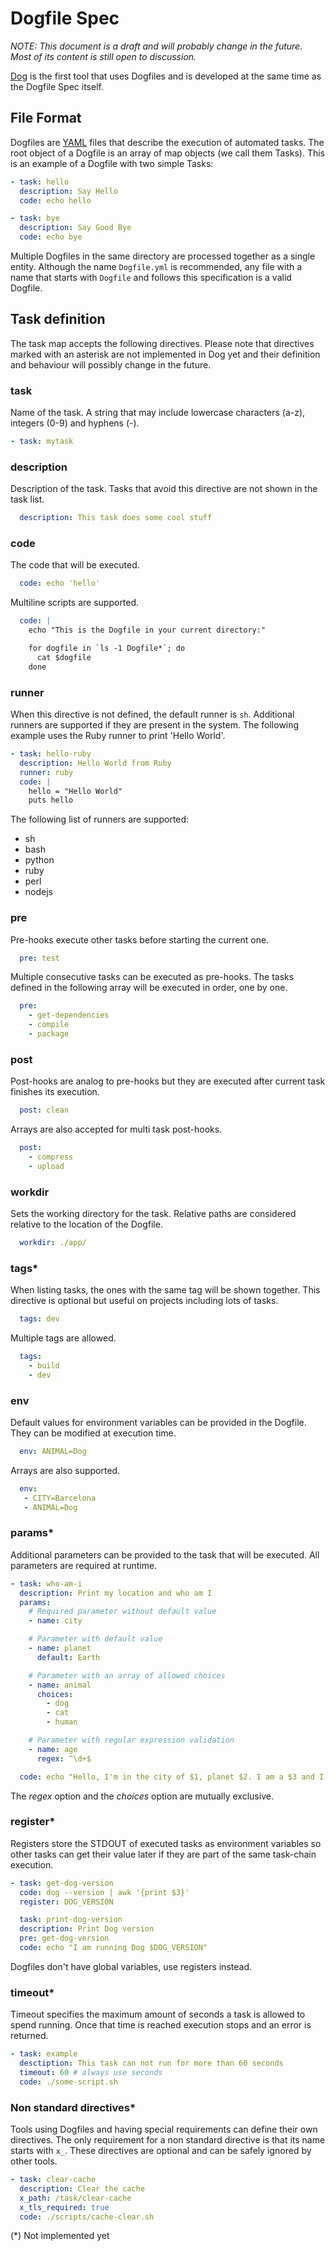 # Dogfile Spec

*NOTE: This document is a draft and will probably change in the future. Most of its content is still open to discussion.*

[Dog](https://github.com/dogtools/dog) is the first tool that uses Dogfiles and is developed at the same time as the Dogfile Spec itself.

## File Format

Dogfiles are [YAML](http://yaml.org/) files that describe the execution of automated tasks. The root object of a Dogfile is an array of map objects (we call them Tasks). This is an example of a Dogfile with two simple Tasks:

```yml
- task: hello
  description: Say Hello
  code: echo hello

- task: bye
  description: Say Good Bye
  code: echo bye
```

Multiple Dogfiles in the same directory are processed together as a single entity. Although the name `Dogfile.yml` is recommended, any file with a name that starts with `Dogfile` and follows this specification is a valid Dogfile.

## Task definition

The task map accepts the following directives. Please note that directives marked with an asterisk are not implemented in Dog yet and their definition and behaviour will possibly change in the future.

### task

Name of the task. A string that may include lowercase characters (a-z), integers (0-9) and hyphens (-).

```yml
- task: mytask
```

### description

Description of the task. Tasks that avoid this directive are not shown in the task list.

```yml
  description: This task does some cool stuff
```

### code

The code that will be executed.

```yml
  code: echo 'hello'
```

Multiline scripts are supported.

```yml
  code: |
    echo "This is the Dogfile in your current directory:"

    for dogfile in `ls -1 Dogfile*`; do
      cat $dogfile
    done
```

### runner

When this directive is not defined, the default runner is `sh`. Additional runners are supported if they are present in the system. The following example uses the Ruby runner to print 'Hello World'.

```yml
- task: hello-ruby
  description: Hello World from Ruby
  runner: ruby
  code: |
    hello = "Hello World"
    puts hello
```

The following list of runners are supported:

- sh
- bash
- python
- ruby
- perl
- nodejs

### pre

Pre-hooks execute other tasks before starting the current one.

```yml
  pre: test
```

Multiple consecutive tasks can be executed as pre-hooks. The tasks defined in the following array will be executed in order, one by one.

```yml
  pre:
    - get-dependencies
    - compile
    - package
```

### post

Post-hooks are analog to pre-hooks but they are executed after current task finishes its execution.

```yml
  post: clean
```

Arrays are also accepted for multi task post-hooks.

```yml
  post:
    - compress
    - upload
```

### workdir

Sets the working directory for the task. Relative paths are considered relative to the location of the Dogfile.

```yml
  workdir: ./app/
```

### tags*

When listing tasks, the ones with the same tag will be shown together. This directive is optional but useful on projects including lots of tasks.

```yml
  tags: dev
```

Multiple tags are allowed.

```yml
  tags:
    - build
    - dev
```

### env

Default values for environment variables can be provided in the Dogfile. They can be modified at execution time.

```yml
  env: ANIMAL=Dog
```

Arrays are also supported.

```yml
  env:
   - CITY=Barcelona
   - ANIMAL=Dog
```

### params*

Additional parameters can be provided to the task that will be executed. All parameters are required at runtime.

```yml
- task: who-am-i
  description: Print my location and who am I
  params:
    # Required parameter without default value
    - name: city

    # Parameter with default value
    - name: planet
      default: Earth

    # Parameter with an array of allowed choices
    - name: animal
      choices:
        - dog
        - cat
        - human

    # Parameter with regular expression validation
    - name: age
      regex: ^\d+$

  code: echo "Hello, I'm in the city of $1, planet $2. I am a $3 and I'm $4 years old"
```

The *regex* option and the *choices* option are mutually exclusive.

### register*

Registers store the STDOUT of executed tasks as environment variables so other tasks can get their value later if they are part of the same task-chain execution.

```yml
- task: get-dog-version
  code: dog --version | awk '{print $3}'
  register: DOG_VERSION

  task: print-dog-version
  description: Print Dog version
  pre: get-dog-version
  code: echo "I am running Dog $DOG_VERSION"
```

Dogfiles don't have global variables, use registers instead.

### timeout*

Timeout specifies the maximum amount of seconds a task is allowed to spend running. Once that time is reached execution stops and an error is returned.

```yml
- task: example
  desctiption: This task can not run for more than 60 seconds
  timeout: 60 # always use seconds
  code: ./some-script.sh
```

### Non standard directives*

Tools using Dogfiles and having special requirements can define their own directives. The only requirement for a non standard directive is that its name starts with `x_`. These directives are optional and can be safely ignored by other tools.

```yml
- task: clear-cache
  description: Clear the cache
  x_path: /task/clear-cache
  x_tls_required: true
  code: ./scripts/cache-clear.sh
```

(*) Not implemented yet
